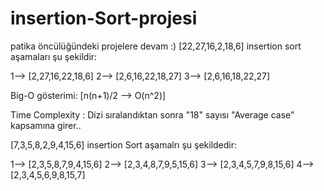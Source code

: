 # insertion-Sort-projesi
patika öncülüğündeki projelere devam :)
[22,27,16,2,18,6] insertion sort aşamaları şu şekildir:

1--> [2,27,16,22,18,6]
2--> [2,6,16,22,18,27]
3--> [2,6,16,18,22,27]

Big-O gösterimi: [n(n+1)/2 --> O(n^2)]

Time Complexity : Dizi sıralandıktan sonra "18" sayısı  "Average case" kapsamına girer..


[7,3,5,8,2,9,4,15,6] insertion Sort aşamalrı şu şekildedir:

1--> [2,3,5,8,7,9,4,15,6]
2--> [2,3,4,8,7,9,5,15,6]
3--> [2,3,4,5,7,9,8,15,6]
4--> [2,3,4,5,6,9,8,15,7]

